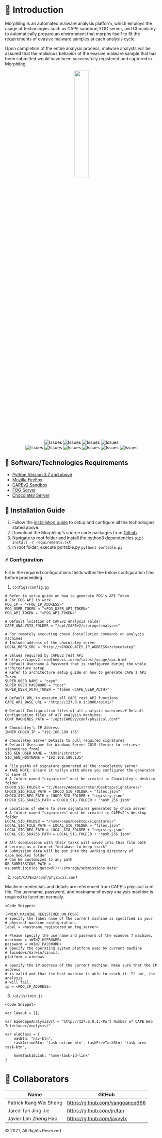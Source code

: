# 🍁 Introduction

<p> Morphling is an automated malware analysis platform, which employs the usage of technologies such as CAPE sandbox, FOG server, and Chocolatey to automatically prepare an environment that morphs itself to fit the requirements of evasive malware samples at each analysis cycle. 

<p> Upon completion of the entire analysis process, malware analysts will be assured that the malicious behavior of the evasive malware sample that has been submitted would have been successfully registered and captured in Morphling.

<p align="center"><img src="https://github.com/vangeance666/choco_tools/blob/main/cape_modules/images/Morphling%20icon.png?raw=true" width=30% height=30%></p> <br>

<p align="center">
<img alt="Issues" src="https://img.shields.io/badge/Linux-Supported-brightgreen?style=flat&logo=Linux">
<img alt="Issues" src="https://img.shields.io/badge/Malware%20Analysis%20Sandbox-CAPEv2-blue">
<img alt="Issues" src="https://img.shields.io/badge/Image%20Management%20Server%20-FOG%20Server-blue">
<img alt="Issues" src="https://img.shields.io/badge/Automated%20Software%20Manager-Chocolatey-blue?style=flat&logo=chocolatey">
<br>
<img alt="Issues" src="https://img.shields.io/badge/Python-v3.8.10-informational?style=flat&logo=python">
<img alt="Issues" src="https://img.shields.io/badge/-HTML-blue?style=flat&logo=HTML5">
<img alt="Issues" src="https://img.shields.io/badge/-Javascript-blue?style=flat&logo=javascript">
<img alt="Issues" src="https://img.shields.io/badge/-jQuery-blue?style=flat&logo=jquery">
<img alt="Issues" src="https://img.shields.io/badge/Selenium-informational?style=flat&logo=selenium">
<img alt="Issues" src="https://img.shields.io/badge/Firefox-informational?style=flat&logo=firefox">
 
## 📜 Software/Technologies Requirements
* [Python Version 3.7 and above](https://www.python.org/downloads/)
* [Mozilla FireFox](https://www.mozilla.org/en-GB/firefox/all/#product-desktop-release)
* [CAPEv2 Sandbox](https://github.com/kevoreilly/CAPEv2)
* [FOG Server](https://github.com/FOGProject/fogproject)
* [Chocolatey Server](https://docs.chocolatey.org/en-us/guides/organizations/set-up-chocolatey-server)

## 🐬 Installation Guide
1. Follow the [installation guide](https://docs.google.com/document/d/1-kzPp1hSPoYgpDja6G2PT536xA7I6bhhP93Wu3HMTIc/edit?usp=sharing) to setup and configure all the technologies stated above.
2. Download the Morphling's source code packages from [Github](https://github.com/vangeance666/choco_tools/archive/refs/heads/main.zip)
3. Navigate to root folder and install the python3 dependencies `pip3 install -r requirements.txt`
4. In root folder, execute portable.py `python3 portable.py`

### ⚡ Configuration

Fill in the required configurations fields within the below configuration files before proceeding.

1. ``configs/config.py``

```
# Refer to setup guide on how to generate FOG's API Token
# For FOG API to work
FOG_IP = "<FOG_IP_ADDRESS>"
FOG_USER_TOKEN = "<FOG_USER_API_TOKEN>"
FOG_API_TOKEN = "<FOG_API_TOKEN>"
	
# Default location of CAPEv2 Analysis Folder
CAPE_ANALYSIS_FOLDER = "/opt/CAPEv2/storage/analyses" 

# For remotely executing choco installation commands on analysis machines
# Include address of the chocolatey server
LOCAL_REPO_SRC = "http://<CHOCOLATEY_IP_ADDRESS>/chocolatey"

# Values required by CAPEv2 rest API
# https://capev2.readthedocs.io/en/latest/usage/api.html
# Default Username & Password that is configured during the whole architecture setup
# Refer to architecture setup guide on how to generate CAPE's API Token 
SUPER_USER_NAME = "cape"
SUPER_USER_PASSWORD = "toor"
SUPER_USER_AUTH_TOKEN = "Token <CAPE_USER_AUTH>"

# Default URL to execute all CAPE rest API functions
CAPE_API_BASE_URL = "http://127.0.0.1:8000/apiv2/"

# Default Configuration files of all analysis machines.# Default Configuration files of all analysis machines.
CONF_MACHINES_PATH = "/opt/CAPEv2/conf/physical.conf"

# Chocolatey's IP Address
INNER_CHOCO_IP = "192.168.180.135"

# Chocolatey Server Details to pull required signatures
# Default Username for Windows Server 2019 (Server to retrieve signatures from)
SIG_GEN_USER_NAME = "Administrator"
SIG_GEN_HOSTNAME = "192.168.180.135"

# File paths of signature generated at the chocolatety server
# TAKE NOTE: Ensure it tallys with where you configured the generator to save at
# A folder named "signatures" must be created in Chocolatey's desktop folder
CHOCO_SIG_FOLDER = "C:/Users/Administrator/Desktop/signatures/"
CHOCO_SIG_FILE_PATH = CHOCO_SIG_FOLDER + "files.json"
CHOCO_SIG_REG_PATH = CHOCO_SIG_FOLDER + "registry.json"
CHOCO_SIG_SHA256_PATH = CHOCO_SIG_FOLDER + "hash_256.json"

# Locations of where to save signatures generated by choco server
# A folder named "signatures" must be created in CAPEv2's desktop folder
LOCAL_SIG_FOLDER = "/home/cape/Desktop/signatures/"
LOCAL_SIG_FILE_PATH = LOCAL_SIG_FOLDER + "files.json"
LOCAL_SIG_REG_PATH = LOCAL_SIG_FOLDER + "registry.json"
LOCAL_SIG_SHA256_PATH = LOCAL_SIG_FOLDER + "hash_256.json"

# All submissions with their tasks will saved into this file path 
# serving as a form of "database to keep track"
# Submission data will be put into the working directory of cape_modules folder
# Can be customized to any path
DB_SUBMISSIONS_PATH = os.path.join(os.getcwd()+"/storage/submissions.data"
```

2. ``/opt/CAPEv2/conf/physical.conf``

Machine credentials and details are referenced from CAPE's physical.conf file.
The username, password, and hostname of every analysis machine is required to function normally.

```
<Code Snippet>
 
[<WIN7_MACHINE_REGISTERED_ON_FOG>]
# Specify the label name of the current machine as specified in your
# physical machine configuration.
label = <hostname_registered_on_fog_server>

# Please specify the username and password of the windows 7 machine.
username = <WIN7_USERNAME> 
password = <WIN7_PASSWORD>
# Specify the operating system platform used by current machine
# [windows/darwin/linux].
platform = windows

# Specify the IP address of the current machine. Make sure that the IP address
# is valid and that the host machine is able to reach it. If not, the analysis
# will fail.
ip = <FOG_IP_ADDRESS>
```

3. ``/ui/js/init.js``
```
<Code Snippet>
 
var layout = {};

var baseCapeAnalysisUrl = "http://127.0.0.1:<Port Number of CAPE Web Interface>/analysis/"

var eleClass = {
	navBtn: "nav-btn",
	taskActionBtn: 'task-action-btn', taskPrevTaskBtn: 'task-prev-task-btn',

	homeTaskIdLink: "home-task-id-link"
}
```

# 🔨 Collaborators
| Name                   | GitHub                          |
|------------------------|---------------------------------|
| Patrick Kang Wei Sheng | https://github.com/vangeance666 |
| Jared Tan Jing Jie     | https://github.com/jrdtan       |
| Javier Lim Zheng Hao   | https://github.com/javvylx      |

© 2021, All Rights Reserved
<br>
